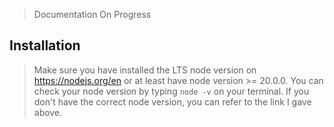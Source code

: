 > Documentation On Progress

## Installation

> Make sure you have installed the LTS node version on https://nodejs.org/en or at least have node version >= 20.0.0. You can check your node version by typing `node -v` on your terminal. If you don't have the correct node version, you can refer to the link I gave above.
